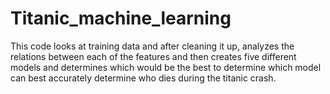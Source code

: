 # Titanic_machine_learning
This code looks at training data and after cleaning it up, analyzes the relations between each of the features and then creates five different models and determines which would be the best to determine which model can best accurately determine who dies during the titanic crash.
